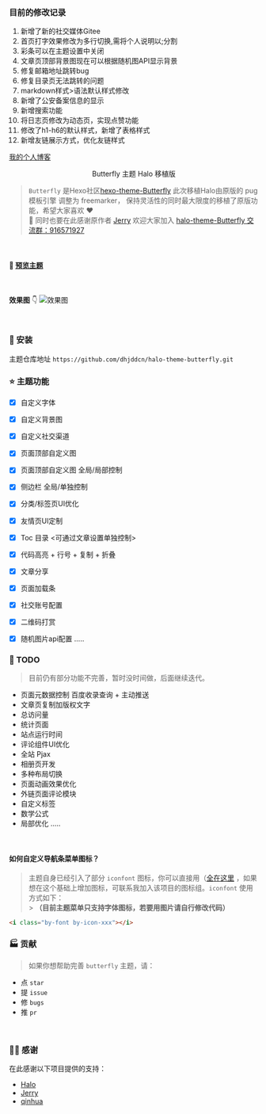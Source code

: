 ### 目前的修改记录
1. 新增了新的社交媒体Gitee
2. 首页打字效果修改为多行切换,需将个人说明以;分割
3. 彩条可以在主题设置中关闭
4. 文章页顶部背景图现在可以根据随机图API显示背景
5. 修复邮箱地址跳转bug
6. 修复目录页无法跳转的问题
7. markdown样式>语法默认样式修改
8. 新增了公安备案信息的显示
9. 新增搜索功能
10. 将日志页修改为动态页，实现点赞功能
11. 修改了h1-h6的默认样式，新增了表格样式
12. 新增友链展示方式，优化友链样式

[我的个人博客](https://blog.tianray.cc/)


<p align="center">Butterfly 主题 Halo 移植版</p>

> `Butterfly` 是Hexo社区[hexo-theme-Butterfly](https://github.com/jerryc127) 此次移植Halo由原版的 pug模板引擎 调整为 freemarker， 保持灵活性的同时最大限度的移植了原版功能，希望大家喜欢 ❤️ <br>
> 🌸 同时也要在此感谢原作者 [Jerry](https://github.com/jerryc127) 欢迎大家加入 [halo-theme-Butterfly 交流群：916571927](https://jq.qq.com/?_wv=1027&k=LfbGKBVG)

<br>

#### 👀 [预览主题](https://dhjdd.cn)

[comment]: <> (📗 [使用文档]&#40;&#41;)
<br>

**效果图** 👇
![效果图](https://gitee.com/dhjdd/Timo/raw/master/1642857628620.png)

<br>

### 🌈 安装 
 主题仓库地址 `https://github.com/dhjddcn/halo-theme-butterfly.git`
<br>

### ⭐️ 主题功能
- [x] 自定义字体
- [x] 自定义背景图
- [x] 自定义社交渠道
- [x] 页面顶部自定义图
- [x] 页面顶部自定义图 全局/局部控制
- [x] 侧边栏 全局/单独控制
- [x] 分类/标签页UI优化
- [x] 友情页UI定制
- [x] Toc 目录 <可通过文章设置单独控制>
- [x] 代码高亮 + 行号 + 复制 + 折叠
- [x] 文章分享
- [x] 页面加载条
- [x] 社交账号配置
- [x] 二维码打赏
- [x] 随机图片api配置
  .....
  <br>


### 📃 TODO
> 目前仍有部分功能不完善，暂时没时间做，后面继续迭代。
- 页面元数据控制
  百度收录查询 + 主动推送
- 文章页复制加版权文字
- 总访问量
- 统计页面
- 站点运行时间
- 评论组件UI优化
- 全站 Pjax
- 相册页开发
- 多种布局切换
- 页面动画效果优化
- 外链页面评论模块
- 自定义标签
- 数学公式
- 局部优化
.....
<br>

#### 如何自定义导航条菜单图标？
> 主题自身已经引入了部分 `iconfont` 图标，你可以直接用（[全在这里](https://at.alicdn.com/t/project/3123425/0f206635-c09e-4241-a68c-9ce0a901b0cc.html?spm=a313x.7781069.1998910419.77) ，如果想在这个基础上增加图标，可联系我加入该项目的图标组。`iconfont` 使用方式如下：<br> > **（目前主题菜单只支持字体图标，若要用图片请自行修改代码）**

```html
<i class="by-font by-icon-xxx"></i>
```

### 🏭 贡献
> 如果你想帮助完善 `butterfly` 主题，请：

- 点 `star`
- 提 `issue`
- 修 `bugs`
- 推 `pr`

<br>

### 🙆‍♂️ 感谢
在此感谢以下项目提供的支持：
- [Halo](https://halo.run)
- [Jerry](https://github.com/jerryc127)
- [qinhua](https://github.com/qinhua)

